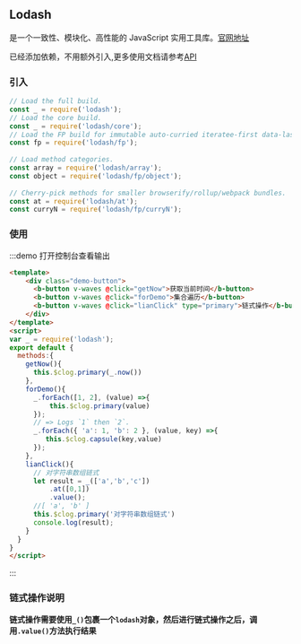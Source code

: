 ## Lodash

是一个一致性、模块化、高性能的 JavaScript 实用工具库。[官网地址](https://www.lodashjs.com/)

已经添加依赖，不用额外引入,更多使用文档请参考[API](https://www.lodashjs.com/docs/4.17.5.html#constant)

### 引入

```javascript
// Load the full build.
const _ = require('lodash');
// Load the core build.
const _ = require('lodash/core');
// Load the FP build for immutable auto-curried iteratee-first data-last methods.
const fp = require('lodash/fp');
 
// Load method categories.
const array = require('lodash/array');
const object = require('lodash/fp/object');
 
// Cherry-pick methods for smaller browserify/rollup/webpack bundles.
const at = require('lodash/at');
const curryN = require('lodash/fp/curryN');
```

### 使用

:::demo 打开控制台查看输出
```html  
<template>
    <div class="demo-button">
      <b-button v-waves @click="getNow">获取当前时间</b-button>
      <b-button v-waves @click="forDemo">集合遍历</b-button>
      <b-button v-waves @click="lianClick" type="primary">链式操作</b-button>
    </div>
</template>
<script>
var _ = require('lodash');
export default {
  methods:{
    getNow(){
      this.$clog.primary(_.now())
    },
    forDemo(){
      _.forEach([1, 2], (value) =>{
          this.$clog.primary(value)
      });
      // => Logs `1` then `2`.
      _.forEach({ 'a': 1, 'b': 2 }, (value, key) =>{
         this.$clog.capsule(key,value)
      });
    },
    lianClick(){
      // 对字符串数组链式
      let result = _(['a','b','c'])
          .at([0,1])
          .value();
      //[ 'a', 'b' ]
      this.$clog.primary('对字符串数组链式')
      console.log(result);
    }
  }
}
</script>
```
:::

### 链式操作说明

**链式操作需要使用`_()`包裹一个`lodash`对象，然后进行链式操作之后，调用`.value()`方法执行结果**



